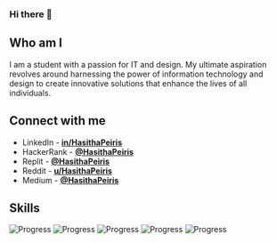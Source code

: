 ### Hi there 👋

## Who am I

I am a student with a passion for IT and design. My ultimate aspiration revolves around harnessing the power of information technology and design to create innovative solutions that enhance the lives of all individuals.

## Connect with me

- LinkedIn - [**in/HasithaPeiris**](https://www.linkedin.com/in/hasithapeiris)
- HackerRank - [**@HasithaPeiris**](https://www.hackerrank.com/HasithaPeiris)
- Replit - [**@HasithaPeiris**](https://replit.com/@HasithaPeiris)
- Reddit - [**u/HasithaPeiris**](https://www.reddit.com/user/HasithaPeiris)
- Medium - [**@HasithaPeiris**](https://medium.com/@HasithaPeiris)

## Skills

![Progress](https://progress-bar.dev/75/?title=HTML)
![Progress](https://progress-bar.dev/50/?title=CSS)
![Progress](https://progress-bar.dev/35/?title=JavaScript)
![Progress](https://progress-bar.dev/30/?title=Python)
![Progress](https://progress-bar.dev/30/?title=Java)
